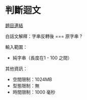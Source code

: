 # 判斷迴文

[題目連結](https://oj.lidemy.com/problem/1030)

白話文解釋：字串反轉後 === 原字串 ?

輸入範圍：
- 純字串（長度在1 - 100 之間）

其他資訊：
- 空間限制：1024MB
- 型態限制：無
- 時間限制：1000 毫秒